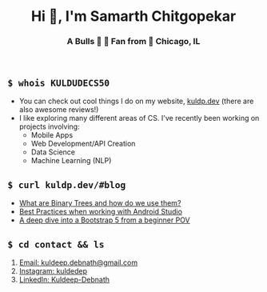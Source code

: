 <h1 align="center">Hi 👋, I'm Samarth Chitgopekar</h1>
<h3 align="center">A Bulls 🐂 🏀 Fan from 📍 Chicago, IL</h3>
<br>

## `$ whois KULDUDECS50`
- You can check out cool things I do on my website, [kuldp.dev](https://kulp.dev) (there are also awesome reviews!)
- I like exploring many different areas of CS. I've recently been working on projects involving:
    - Mobile Apps
    - Web Development/API Creation
    - Data Science
    - Machine Learning (NLP)

## `$ curl kuldp.dev/#blog`
<!-- BLOG-POST-LIST:START -->
- [What are Binary Trees and how do we use them?](https://kuldp.dev/#blog)
- [Best Practices when working with Android Studio](https://kuldp.dev/#blog)
- [A deep dive into a Bootstrap 5 from a beginner POV](https://kuldp.dev/#blog)
<!-- BLOG-POST-LIST:END -->

## `$ cd contact && ls`
1. [Email: kuldeep.debnath@gmail.com](kuldeep.debnath@gmail.com)
2. [Instagram: kuldedep](https://www.instagram.com/kuldedep)
3. [LinkedIn: Kuldeep-Debnath](https://www.linkedin.com/in/kuldeep-debnath/)
